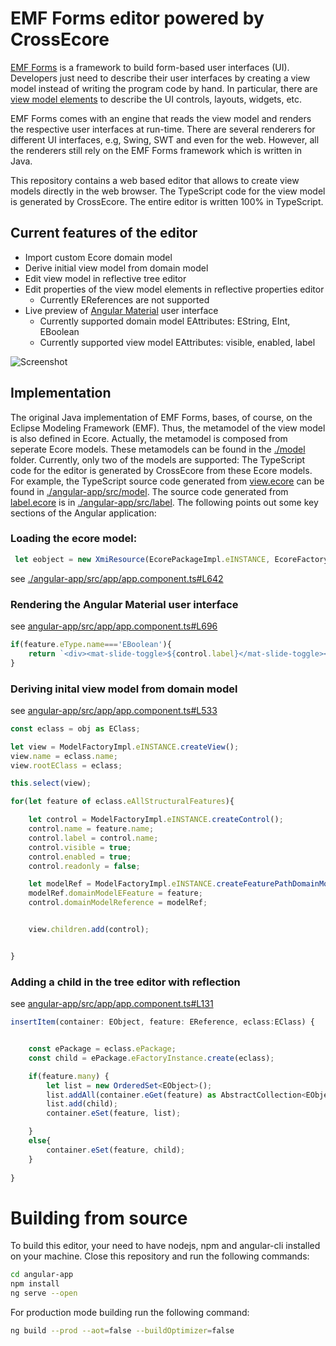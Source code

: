 
# EMF Forms editor powered by CrossEcore

[EMF Forms](https://www.eclipse.org/ecp/emfforms/) is a framework to build form-based user interfaces (UI).
Developers just need to describe their user interfaces by creating a view model instead of writing the program code by hand.
In particular, there are [view model elements](http://www.eclipsesource.com/blogs/tutorials/emf-forms-view-model-elements/) to describe the UI controls, layouts, widgets, etc.

EMF Forms comes with an engine that reads the view model and renders the respective user interfaces at run-time.
There are several renderers for different UI interfaces, e.g, Swing, SWT and even for the web.
However, all the renderers still rely on the EMF Forms framework which is written in Java.

This repository contains a web based editor that allows to create view models directly in the web browser.
The TypeScript code for the view model is generated by CrossEcore.
The entire editor is written 100% in TypeScript.

## Current features of the editor
 * Import custom Ecore domain model
 * Derive initial view model from domain model
 * Edit view model in reflective tree editor
 * Edit properties of the view model elements in reflective properties editor
    * Currently EReferences are not supported
 * Live preview of [Angular Material](https://material.angular.io/) user interface
    * Currently supported domain model EAttributes: EString, EInt, EBoolean
    * Currently supported view model EAttributes: visible, enabled, label

![Screenshot](https://github.com/crossecore/crossecore-emfforms/tree/master/docs/screenshot.PNG)

## Implementation

The original Java implementation of EMF Forms, bases, of course, on the Eclipse Modeling Framework (EMF).
Thus, the metamodel of the view model is also defined in Ecore.
Actually, the metamodel is composed from seperate Ecore models.
These metamodels can be found in the [./model](https://github.com/crossecore/crossecore-emfforms/tree/master/model) folder.
Currently, only two of the models are supported:
The TypeScript code for the editor is generated by CrossEcore from these Ecore models.
For example, the TypeScript source code generated from [view.ecore](https://github.com/crossecore/crossecore-emfforms/blob/master/model/view.ecore) can be found in [./angular-app/src/model](https://github.com/crossecore/crossecore-emfforms/tree/master/angular-app/src/model).
The source code generated from [label.ecore](https://github.com/crossecore/crossecore-emfforms/blob/master/model/label.ecore) is in [./angular-app/src/label](https://github.com/crossecore/crossecore-emfforms/tree/master/angular-app/src/model).
The following points out some key sections of the Angular application:


### Loading the ecore model:
 
```typescript
 let eobject = new XmiResource(EcorePackageImpl.eINSTANCE, EcoreFactoryImpl.eINSTANCE, new DOMParser()).load(reader.result as string);
 ```
 see [./angular-app/src/app/app.component.ts#L642](https://github.com/crossecore/crossecore-emfforms/blob/master/angular-app/src/app/app.component.ts#L642)


### Rendering the Angular Material user interface
see [angular-app/src/app/app.component.ts#L696](https://github.com/crossecore/crossecore-emfforms/blob/master/angular-app/src/app/app.component.ts#L696)

```typescript
if(feature.eType.name==='EBoolean'){
    return `<div><mat-slide-toggle>${control.label}</mat-slide-toggle></div>`;
}
```

### Deriving inital view model from domain model
see [angular-app/src/app/app.component.ts#L533](https://github.com/crossecore/crossecore-emfforms/blob/master/angular-app/src/app/app.component.ts#L533)


```typescript
const eclass = obj as EClass;

let view = ModelFactoryImpl.eINSTANCE.createView();
view.name = eclass.name;
view.rootEClass = eclass;

this.select(view);

for(let feature of eclass.eAllStructuralFeatures){

    let control = ModelFactoryImpl.eINSTANCE.createControl();
    control.name = feature.name;
    control.label = control.name;
    control.visible = true;
    control.enabled = true;
    control.readonly = false;

    let modelRef = ModelFactoryImpl.eINSTANCE.createFeaturePathDomainModelReference();
    modelRef.domainModelEFeature = feature;
    control.domainModelReference = modelRef;


    view.children.add(control);


}
```

### Adding a child in the tree editor with reflection

see [angular-app/src/app/app.component.ts#L131](https://github.com/crossecore/crossecore-emfforms/blob/master/angular-app/src/app/app.component.ts#L131)

```typescript
insertItem(container: EObject, feature: EReference, eclass:EClass) {


    const ePackage = eclass.ePackage;
    const child = ePackage.eFactoryInstance.create(eclass);

    if(feature.many) {
        let list = new OrderedSet<EObject>();
        list.addAll(container.eGet(feature) as AbstractCollection<EObject>);
        list.add(child);
        container.eSet(feature, list);

    }
    else{
        container.eSet(feature, child);
    }
 
}
```


# Building from source

To build this editor, your need to have nodejs, npm and angular-cli installed on your machine.
Close this repository and run the following commands:


```bash
cd angular-app
npm install
ng serve --open
```

For production mode building run the following command:

```bash
ng build --prod --aot=false --buildOptimizer=false
```









